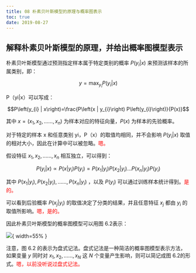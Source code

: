 ```yaml
---
title: 08 朴素贝叶斯模型的原理与概率图表示
toc: true
date: 2019-08-27
---
```


## 解释朴素贝叶斯模型的原理，并给出概率图模型表示

朴素贝叶斯模型通过预测指定样本属于特定类别的概率 $P(y_i|x)$ 来预测该样本的所属类别，即：



$$y=\max _{y_{i}} P\left(y_{i} | x\right)\tag{6.10}$$



P（yi|x）可以写成：

$$P\left(y_{i} | x\right)=\frac{P\left(x | y_{i}\right) P\left(y_{i}\right)}{P(x)}$$

其中 $x=\left(x_{1}, x_{2}, \ldots \ldots, x_{n}\right)$ 为样本对应的特征向量，$P(x)$ 为样本的先验概率。

对于特定的样本 x 和任意类别 yi，P（x）的取值均相同，并不会影响 $P(y_i | x)$ 取值的相对大小，因此在计算中可以被忽略。<span style="color:red;">嗯。</span>


假设特征 $x_{1}, x_{2}, \ldots \dots, x_{n}$ 相互独立，可以得到：

$$
P(y_i | x) \propto P\left(x | y_{i}\right) P\left(y_{i}\right)=P\left(x_{1} | y_{i}\right) P\left(x_{2} | y_{i}\right) \ldots P\left(x_{n} | y_{i}\right) P\left(y_{i}\right)\tag{6.12}
$$


其中 $P\left(x_{1} | y_{i}\right), P\left(x_{2} | y_{i}\right), \ldots \ldots, P\left(x_{n} | y_{i}\right)$ ，以及 $P\left(y_{i}\right)$ 可以通过训练样本统计得到。<span style="color:red;">是的。</span>

可以看到后验概率 $P(x_j|y_i)$ 的取值决定了分类的结果，并且任意特征 $x_j$ 都由 $y_i$ 的取值所影响。<span style="color:red;">嗯，是的。</span>


因此朴素贝叶斯模型的概率图模型可以用图 6.2表示：

![](http://images.iterate.site/blog/image/20190406/QgtvJtGkgvx7.png?imageslim){ width=55% }

注意，图 6.2 的表示为盘式记法。盘式记法是一种简洁的概率图模型表示方法，如果变量 $y$ 同时对 $x_{1}, x_{2}, \ldots \ldots, x_{N}$ 这 $N$ 个变量产生影响，则可以简记成图 6.2的形式。<span style="color:red;">嗯，以前没听说过盘式记法。</span>
